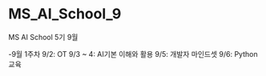 # MS_AI_School_9
MS AI School 5기 9월 

-9월 1주차 
9/2: OT
9/3 ~ 4: AI기본 이해와 활용 
9/5: 개발자 마인드셋
9/6: Python 교육

